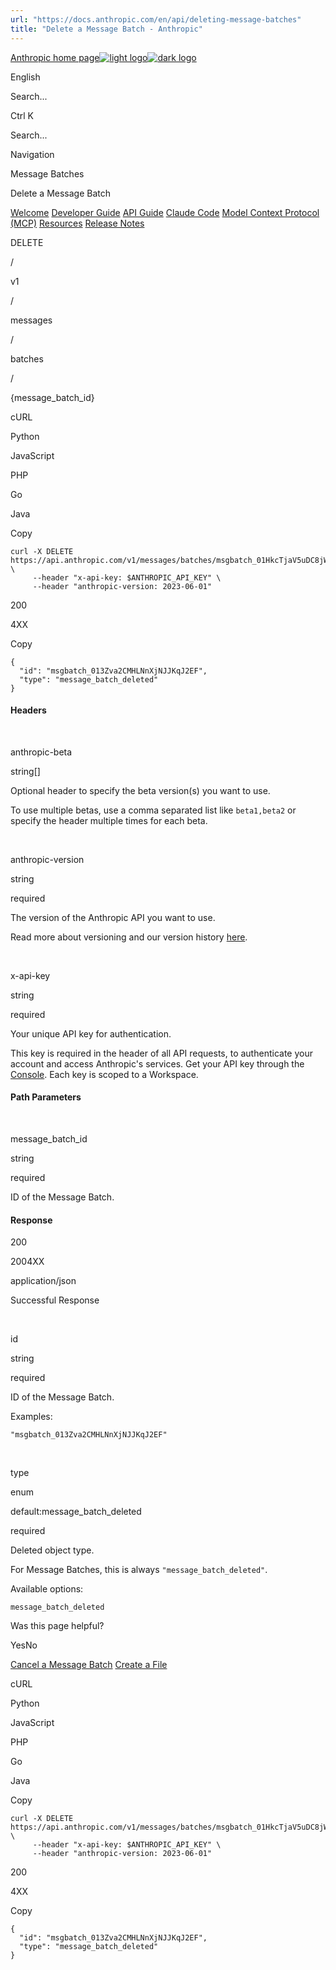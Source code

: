 ```yaml
---
url: "https://docs.anthropic.com/en/api/deleting-message-batches"
title: "Delete a Message Batch - Anthropic"
---
```


[Anthropic home page![light logo](https://mintlify.s3.us-west-1.amazonaws.com/anthropic/logo/light.svg)![dark logo](https://mintlify.s3.us-west-1.amazonaws.com/anthropic/logo/dark.svg)](https://docs.anthropic.com/)

English

Search...

Ctrl K

Search...

Navigation

Message Batches

Delete a Message Batch

[Welcome](https://docs.anthropic.com/en/home) [Developer Guide](https://docs.anthropic.com/en/docs/intro) [API Guide](https://docs.anthropic.com/en/api/overview) [Claude Code](https://docs.anthropic.com/en/docs/claude-code/overview) [Model Context Protocol (MCP)](https://docs.anthropic.com/en/docs/mcp) [Resources](https://docs.anthropic.com/en/resources/overview) [Release Notes](https://docs.anthropic.com/en/release-notes/overview)

DELETE

/

v1

/

messages

/

batches

/

{message\_batch\_id}

cURL

Python

JavaScript

PHP

Go

Java

Copy

```
curl -X DELETE https://api.anthropic.com/v1/messages/batches/msgbatch_01HkcTjaV5uDC8jWR4ZsDV8d \
     --header "x-api-key: $ANTHROPIC_API_KEY" \
     --header "anthropic-version: 2023-06-01"
```

200

4XX

Copy

```
{
  "id": "msgbatch_013Zva2CMHLNnXjNJJKqJ2EF",
  "type": "message_batch_deleted"
}
```

#### Headers

[​](https://docs.anthropic.com/en/api/deleting-message-batches#parameter-anthropic-beta)

anthropic-beta

string\[\]

Optional header to specify the beta version(s) you want to use.

To use multiple betas, use a comma separated list like `beta1,beta2` or specify the header multiple times for each beta.

[​](https://docs.anthropic.com/en/api/deleting-message-batches#parameter-anthropic-version)

anthropic-version

string

required

The version of the Anthropic API you want to use.

Read more about versioning and our version history [here](https://docs.anthropic.com/en/api/versioning).

[​](https://docs.anthropic.com/en/api/deleting-message-batches#parameter-x-api-key)

x-api-key

string

required

Your unique API key for authentication.

This key is required in the header of all API requests, to authenticate your account and access Anthropic's services. Get your API key through the [Console](https://console.anthropic.com/settings/keys). Each key is scoped to a Workspace.

#### Path Parameters

[​](https://docs.anthropic.com/en/api/deleting-message-batches#parameter-message-batch-id)

message\_batch\_id

string

required

ID of the Message Batch.

#### Response

200

2004XX

application/json

Successful Response

[​](https://docs.anthropic.com/en/api/deleting-message-batches#response-id)

id

string

required

ID of the Message Batch.

Examples:

`"msgbatch_013Zva2CMHLNnXjNJJKqJ2EF"`

[​](https://docs.anthropic.com/en/api/deleting-message-batches#response-type)

type

enum<string>

default:message\_batch\_deleted

required

Deleted object type.

For Message Batches, this is always `"message_batch_deleted"`.

Available options:

`message_batch_deleted`

Was this page helpful?

YesNo

[Cancel a Message Batch](https://docs.anthropic.com/en/api/canceling-message-batches) [Create a File](https://docs.anthropic.com/en/api/files-create)

cURL

Python

JavaScript

PHP

Go

Java

Copy

```
curl -X DELETE https://api.anthropic.com/v1/messages/batches/msgbatch_01HkcTjaV5uDC8jWR4ZsDV8d \
     --header "x-api-key: $ANTHROPIC_API_KEY" \
     --header "anthropic-version: 2023-06-01"
```

200

4XX

Copy

```
{
  "id": "msgbatch_013Zva2CMHLNnXjNJJKqJ2EF",
  "type": "message_batch_deleted"
}
```